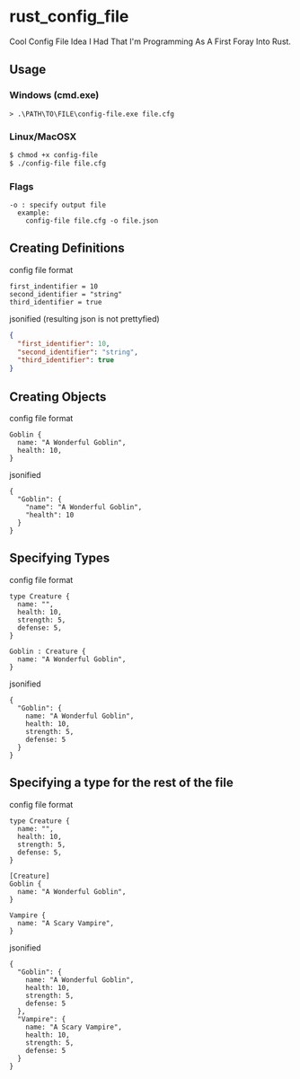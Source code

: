 # rust_config_file

Cool Config File Idea I Had That I'm Programming As A First Foray Into Rust.

## Usage
### Windows (cmd.exe)
```
> .\PATH\TO\FILE\config-file.exe file.cfg
```

### Linux/MacOSX
```sh
$ chmod +x config-file
$ ./config-file file.cfg
```

### Flags
```
-o : specify output file
  example:
    config-file file.cfg -o file.json
```

## Creating Definitions

config file format
```
first_indentifier = 10
second_identifier = "string"
third_identifier = true
```

jsonified (resulting json is not prettyfied)
```json
{
  "first_identifier": 10,
  "second_identifier": "string",
  "third_identifier": true
}
```

## Creating Objects

config file format
```
Goblin {
  name: "A Wonderful Goblin",
  health: 10,
}
```

jsonified
```
{
  "Goblin": {
    "name": "A Wonderful Goblin",
    "health": 10
  }
}
```

## Specifying Types

config file format
```
type Creature {
  name: "",
  health: 10,
  strength: 5,
  defense: 5,
}

Goblin : Creature {
  name: "A Wonderful Goblin",
}
```

jsonified
```
{
  "Goblin": {
    name: "A Wonderful Goblin",
    health: 10,
    strength: 5,
    defense: 5
  }
}
```

## Specifying a type for the rest of the file

config file format
```
type Creature {
  name: "",
  health: 10,
  strength: 5,
  defense: 5,
}

[Creature]
Goblin {
  name: "A Wonderful Goblin",
}

Vampire {
  name: "A Scary Vampire",
}
```

jsonified
```
{
  "Goblin": {
    name: "A Wonderful Goblin",
    health: 10,
    strength: 5,
    defense: 5
  },
  "Vampire": {
    name: "A Scary Vampire",
    health: 10,
    strength: 5,
    defense: 5
  }
}
```
